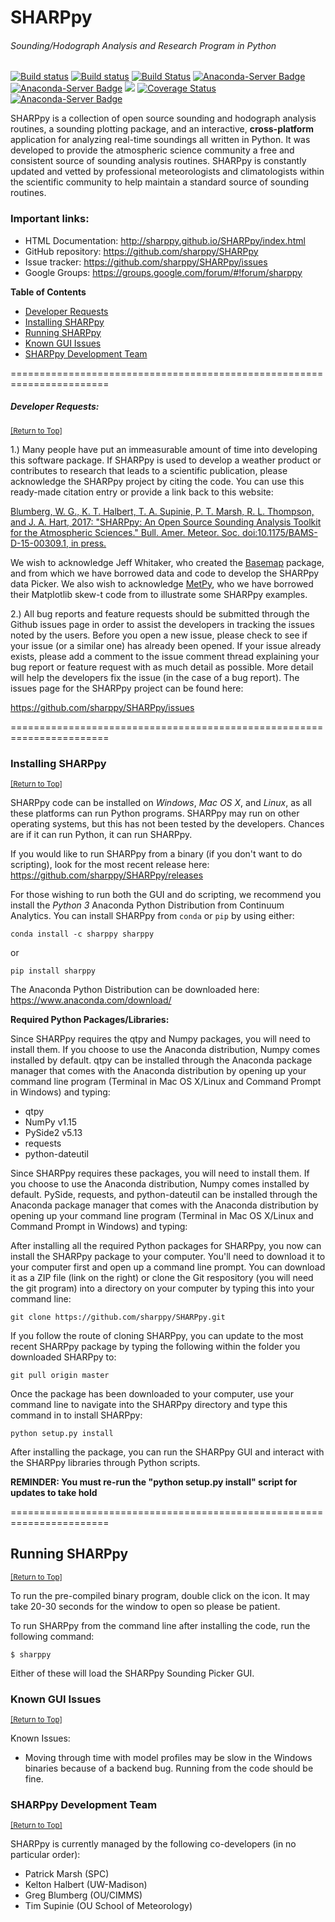 # SHARPpy

###### Sounding/Hodograph Analysis and Research Program in Python

[![Build status](https://travis-ci.org/sharppy/SHARPpy.svg?branch=andover)](https://travis-ci.org/sharppy)
[![Build status](https://ci.appveyor.com/api/projects/status/f7ahm2l5cdyibswc/branch/andover?svg=true)](https://ci.appveyor.com/project/sharppy/sharppy/branch/andover)
[![Build Status](https://dev.azure.com/sharppy/SHARPpy/_apis/build/status/sharppy.SHARPpy?branchName=andover)](https://dev.azure.com/sharppy/SHARPpy/_build/latest?definitionId=1?branchName=andover)
[![Anaconda-Server Badge](https://anaconda.org/sharppy/sharppy/badges/downloads.svg)](https://anaconda.org/sharppy/sharppy)
[![Anaconda-Server Badge](https://anaconda.org/sharppy/sharppy/badges/license.svg)](https://anaconda.org/sharppy/sharppy)
[![](https://img.shields.io/github/downloads/sharppy/SHARPpy/total.svg?style=popout)](https://github.com/sharppy/SHARPpy/releases)
[![Coverage Status](https://coveralls.io/repos/github/sharppy/SHARPpy/badge.svg?branch=andover)](https://coveralls.io/github/sharppy/SHARPpy?branch=andover)
[![Anaconda-Server Badge](https://anaconda.org/sharppy/sharppy/badges/platforms.svg)](https://anaconda.org/sharppy/sharppy)

SHARPpy is a collection of open source sounding and hodograph analysis routines, a sounding plotting package, and an interactive, __cross-platform__ application for analyzing real-time soundings all written in Python. It was developed to provide the atmospheric science community a free and consistent source of sounding analysis routines. SHARPpy is constantly updated and vetted by professional meteorologists and climatologists within the scientific community to help maintain a standard source of sounding routines.

### Important links:
* HTML Documentation: http://sharppy.github.io/SHARPpy/index.html
* GitHub repository: https://github.com/sharppy/SHARPpy
* Issue tracker: https://github.com/sharppy/SHARPpy/issues
* Google Groups: https://groups.google.com/forum/#!forum/sharppy

**Table of Contents**

- [Developer Requests](#developer-requests)
- [Installing SHARPpy](#installing-sharppy)
- [Running SHARPpy](#using_the_sharppy_application)
- [Known GUI Issues](#known-gui-issues)
- [SHARPpy Development Team](#sharppy-development-team)

=======================================================================
##### Developer Requests:
<sup>[[Return to Top]](#sharppy)</sup>

1.) Many people have put an immeasurable amount of time into developing this software package. 
If SHARPpy is used to develop a weather product or contributes to research that leads to a 
scientific publication, please acknowledge the SHARPpy project by citing the code. You can use 
this ready-made citation entry or provide a link back to this website:
    
 [Blumberg, W. G., K. T. Halbert, T. A. Supinie, P. T. Marsh, R. L. Thompson, and J. A. Hart, 2017: "SHARPpy: An Open Source Sounding Analysis Toolkit for the Atmospheric Sciences." Bull. Amer. Meteor. Soc. doi:10.1175/BAMS-D-15-00309.1, in press.](http://journals.ametsoc.org/doi/abs/10.1175/BAMS-D-15-00309.1)

We wish to acknowledge Jeff Whitaker, who created the [Basemap](https://matplotlib.org/basemap/) package, and from which we have borrowed data and code to develop the SHARPpy data Picker.  We also wish to acknowledge [MetPy](https://github.com/Unidata/MetPy), who we have borrowed their Matplotlib skew-t code from to illustrate some SHARPpy examples. 

2.) All bug reports and feature requests should be submitted through the Github issues page in order to assist the developers in tracking the issues noted by the users.  Before you open a new issue, please check to see if your issue (or a similar one) has already been opened.  If your issue already exists, please add a comment to the issue comment thread explaining your bug report or feature request with as much detail as possible.  More detail will help the developers fix the issue (in the case of a bug report).  The issues page for the SHARPpy project can be found here:

https://github.com/sharppy/SHARPpy/issues

=======================================================================
### Installing SHARPpy
<sup>[[Return to Top]](#sharppy)</sup>

SHARPpy code can be installed on _Windows_, _Mac OS X_, and _Linux_, as all these platforms can run Python programs.  SHARPpy may run on other operating systems, but this has not been tested by the developers.  Chances are if it can run Python, it can run SHARPpy.  

If you would like to run SHARPpy from a binary (if you don't want to do scripting), look for the most recent release here: https://github.com/sharppy/SHARPpy/releases

For those wishing to run both the GUI and do scripting, we recommend you install the _Python 3_ Anaconda Python Distribution from Continuum Analytics. You can install SHARPpy from `conda` or `pip` by using either:

    conda install -c sharppy sharppy

 or
    
    pip install sharppy

The Anaconda Python Distribution can be downloaded here: https://www.anaconda.com/download/

__Required Python Packages/Libraries:__

Since SHARPpy requires the qtpy and Numpy packages, you will need to install them.  If you choose to use the Anaconda distribution, Numpy comes installed by default.  qtpy can be installed through the Anaconda package manager that comes with the Anaconda distribution by opening up your command line program (Terminal in Mac OS X/Linux and Command Prompt in Windows) and typing:

* qtpy
* NumPy v1.15
* PySide2 v5.13
* requests
* python-dateutil

Since SHARPpy requires these packages, you will need to install them.  If you choose to use the Anaconda distribution, Numpy comes installed by default.  PySide, requests, and python-dateutil can be installed through the Anaconda package manager that comes with the Anaconda distribution by opening up your command line program (Terminal in Mac OS X/Linux and Command Prompt in Windows) and typing:

After installing all the required Python packages for SHARPpy, you now can install the SHARPpy package to your computer.  You'll need to download it to your computer first and open up a command line prompt.  You can download it as a ZIP file (link on the right) or clone the Git respository (you will need the git program) into a directory on your computer by typing this into your command line:

    git clone https://github.com/sharppy/SHARPpy.git
    
If you follow the route of cloning SHARPpy, you can update to the most recent SHARPpy package by typing the following within the folder you downloaded SHARPpy to:

    git pull origin master
    
Once the package has been downloaded to your computer, use your command line to navigate into the SHARPpy directory and type this command in to install SHARPpy:

    python setup.py install

After installing the package, you can run the SHARPpy GUI and interact with the SHARPpy libraries through Python scripts.

**REMINDER: You must re-run the "python setup.py install" script for updates to take hold**

=======================================================================
## Running SHARPpy
<sup>[[Return to Top]](#sharppy)</sup>

To run the pre-compiled binary program, double click on the icon.  It may take 20-30 seconds for the window to open so please be patient.

To run SHARPpy from the command line after installing the code, run the following command:

    $ sharppy

Either of these will load the SHARPpy Sounding Picker GUI.

### Known GUI Issues
<sup>[[Return to Top]](#sharppy)</sup>

Known Issues:
- Moving through time with model profiles may be slow in the Windows binaries because of a backend bug. Running from the code should be fine.

### SHARPpy Development Team
<sup>[[Return to Top]](#sharppy)</sup>

SHARPpy is currently managed by the following co-developers (in no particular order):
- Patrick Marsh (SPC)
- Kelton Halbert (UW-Madison)
- Greg Blumberg (OU/CIMMS)
- Tim Supinie (OU School of Meteorology)



